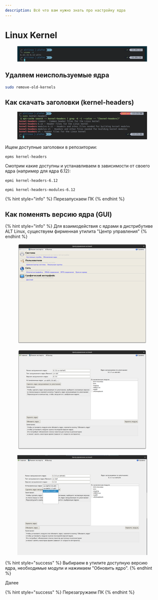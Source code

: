 ```yaml
---
description: Всё что вам нужно знать про настройку ядра
---
```


# Linux Kernel

<figure><img src="../.gitbook/assets/image (7).png" alt=""><figcaption></figcaption></figure>

## Удаляем неиспользуемые ядра

```bash
sudo remove-old-kernels
```

## Как скачать заголовки (kernel-headers)

<figure><img src="../.gitbook/assets/image (6).png" alt=""><figcaption></figcaption></figure>

Ищем доступные заголовки в репозитории:

```
epms kernel-headers
```

Смотрим какие доступны и устанавливаем в зависимости от своего ядра (например для ядра 6.12):

```
epmi kernel-headers-6.12
```

```
epmi kernel-headers-modules-6.12
```

{% hint style="info" %}
Перезапускаем ПК
{% endhint %}

## Как поменять версию ядра (GUI)

{% hint style="info" %}
Для взаимодействия с ядрами в дистрибутиве ALT Linux, существуем фирменная утилита "Центр управления"
{% endhint %}

<div><figure><img src="../.gitbook/assets/Снимок экрана от 2023-06-10 10-03-07.png" alt=""><figcaption></figcaption></figure> <figure><img src="../.gitbook/assets/Снимок экрана от 2023-06-10 10-03-11.png" alt=""><figcaption></figcaption></figure> <figure><img src="../.gitbook/assets/Снимок экрана от 2023-06-10 10-03-27.png" alt=""><figcaption></figcaption></figure></div>

{% hint style="success" %}
Выбираем в утилите доступную версию ядра, необходимые модули и нажимаем "Обновить ядро".
{% endhint %}

Далее

{% hint style="success" %}
Перезагружаем ПК
{% endhint %}
